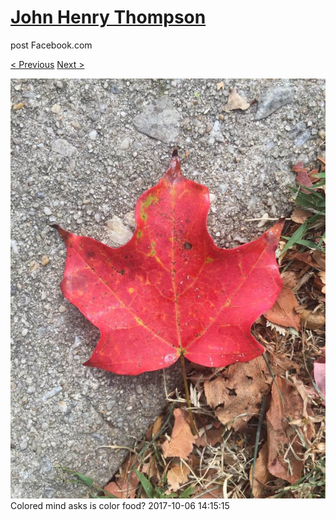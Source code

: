 # [John Henry Thompson](../README.md)
post Facebook.com

[< Previous](2017-10-06-3.md) [Next >](2017-10-06-5.md)

[![](../media/2017-10-06/Timeline-Photos-Colored-mind-asks-is-color-food.jpg)](../README.md)
Colored mind asks is color food?
2017-10-06 14:15:15